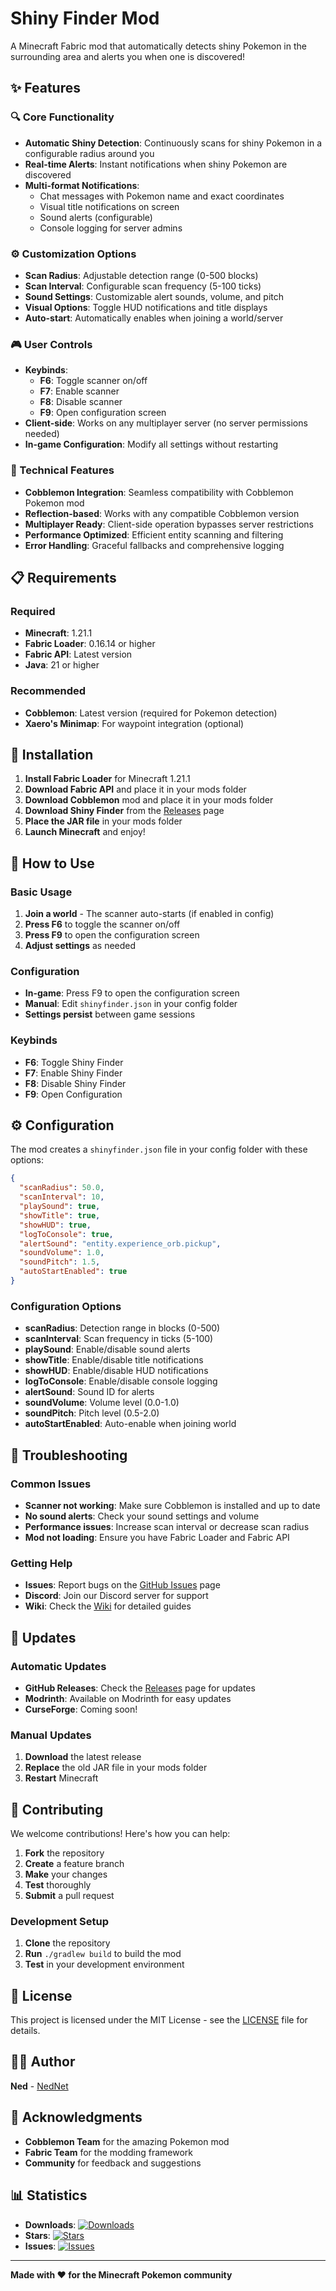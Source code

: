 # Shiny Finder Mod

A Minecraft Fabric mod that automatically detects shiny Pokemon in the surrounding area and alerts you when one is discovered!

## ✨ Features

### 🔍 Core Functionality
- **Automatic Shiny Detection**: Continuously scans for shiny Pokemon in a configurable radius around you
- **Real-time Alerts**: Instant notifications when shiny Pokemon are discovered
- **Multi-format Notifications**: 
  - Chat messages with Pokemon name and exact coordinates
  - Visual title notifications on screen
  - Sound alerts (configurable)
  - Console logging for server admins

### ⚙️ Customization Options
- **Scan Radius**: Adjustable detection range (0-500 blocks)
- **Scan Interval**: Configurable scan frequency (5-100 ticks)
- **Sound Settings**: Customizable alert sounds, volume, and pitch
- **Visual Options**: Toggle HUD notifications and title displays
- **Auto-start**: Automatically enables when joining a world/server

### 🎮 User Controls
- **Keybinds**: 
  - **F6**: Toggle scanner on/off
  - **F7**: Enable scanner
  - **F8**: Disable scanner
  - **F9**: Open configuration screen
- **Client-side**: Works on any multiplayer server (no server permissions needed)
- **In-game Configuration**: Modify all settings without restarting

### 🔧 Technical Features
- **Cobblemon Integration**: Seamless compatibility with Cobblemon Pokemon mod
- **Reflection-based**: Works with any compatible Cobblemon version
- **Multiplayer Ready**: Client-side operation bypasses server restrictions
- **Performance Optimized**: Efficient entity scanning and filtering
- **Error Handling**: Graceful fallbacks and comprehensive logging

## 📋 Requirements

### Required
- **Minecraft**: 1.21.1
- **Fabric Loader**: 0.16.14 or higher
- **Fabric API**: Latest version
- **Java**: 21 or higher

### Recommended
- **Cobblemon**: Latest version (required for Pokemon detection)
- **Xaero's Minimap**: For waypoint integration (optional)

## 🚀 Installation

1. **Install Fabric Loader** for Minecraft 1.21.1
2. **Download Fabric API** and place it in your mods folder
3. **Download Cobblemon** mod and place it in your mods folder
4. **Download Shiny Finder** from the [Releases](https://github.com/yourusername/shiny-finder/releases) page
5. **Place the JAR file** in your mods folder
6. **Launch Minecraft** and enjoy!

## 🎯 How to Use

### Basic Usage
1. **Join a world** - The scanner auto-starts (if enabled in config)
2. **Press F6** to toggle the scanner on/off
3. **Press F9** to open the configuration screen
4. **Adjust settings** as needed

### Configuration
- **In-game**: Press F9 to open the configuration screen
- **Manual**: Edit `shinyfinder.json` in your config folder
- **Settings persist** between game sessions

### Keybinds
- **F6**: Toggle Shiny Finder
- **F7**: Enable Shiny Finder
- **F8**: Disable Shiny Finder
- **F9**: Open Configuration

## ⚙️ Configuration

The mod creates a `shinyfinder.json` file in your config folder with these options:

```json
{
  "scanRadius": 50.0,
  "scanInterval": 10,
  "playSound": true,
  "showTitle": true,
  "showHUD": true,
  "logToConsole": true,
  "alertSound": "entity.experience_orb.pickup",
  "soundVolume": 1.0,
  "soundPitch": 1.5,
  "autoStartEnabled": true
}
```

### Configuration Options
- **scanRadius**: Detection range in blocks (0-500)
- **scanInterval**: Scan frequency in ticks (5-100)
- **playSound**: Enable/disable sound alerts
- **showTitle**: Enable/disable title notifications
- **showHUD**: Enable/disable HUD notifications
- **logToConsole**: Enable/disable console logging
- **alertSound**: Sound ID for alerts
- **soundVolume**: Volume level (0.0-1.0)
- **soundPitch**: Pitch level (0.5-2.0)
- **autoStartEnabled**: Auto-enable when joining world

## 🐛 Troubleshooting

### Common Issues
- **Scanner not working**: Make sure Cobblemon is installed and up to date
- **No sound alerts**: Check your sound settings and volume
- **Performance issues**: Increase scan interval or decrease scan radius
- **Mod not loading**: Ensure you have Fabric Loader and Fabric API

### Getting Help
- **Issues**: Report bugs on the [GitHub Issues](https://github.com/yourusername/shiny-finder/issues) page
- **Discord**: Join our Discord server for support
- **Wiki**: Check the [Wiki](https://github.com/yourusername/shiny-finder/wiki) for detailed guides

## 🔄 Updates

### Automatic Updates
- **GitHub Releases**: Check the [Releases](https://github.com/yourusername/shiny-finder/releases) page for updates
- **Modrinth**: Available on Modrinth for easy updates
- **CurseForge**: Coming soon!

### Manual Updates
1. **Download** the latest release
2. **Replace** the old JAR file in your mods folder
3. **Restart** Minecraft

## 🤝 Contributing

We welcome contributions! Here's how you can help:

1. **Fork** the repository
2. **Create** a feature branch
3. **Make** your changes
4. **Test** thoroughly
5. **Submit** a pull request

### Development Setup
1. **Clone** the repository
2. **Run** `./gradlew build` to build the mod
3. **Test** in your development environment

## 📄 License

This project is licensed under the MIT License - see the [LICENSE](LICENSE) file for details.

## 👨‍💻 Author

**Ned** - [NedNet](https://nednet.pages.dev/tutorials/shiny-finder)

## 🙏 Acknowledgments

- **Cobblemon Team** for the amazing Pokemon mod
- **Fabric Team** for the modding framework
- **Community** for feedback and suggestions

## 📊 Statistics

- **Downloads**: [![Downloads](https://img.shields.io/github/downloads/yourusername/shiny-finder/total.svg)](https://github.com/yourusername/shiny-finder/releases)
- **Stars**: [![Stars](https://img.shields.io/github/stars/yourusername/shiny-finder.svg)](https://github.com/yourusername/shiny-finder)
- **Issues**: [![Issues](https://img.shields.io/github/issues/yourusername/shiny-finder.svg)](https://github.com/yourusername/shiny-finder/issues)

---

**Made with ❤️ for the Minecraft Pokemon community**